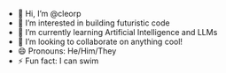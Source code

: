 - 👋 Hi, I’m @cleorp
- 👀 I’m interested in building futuristic code
- 🌱 I’m currently learning Artificial Intelligence and LLMs
- 💞️ I’m looking to collaborate on anything cool!
- 😄 Pronouns: He/Him/They
- ⚡ Fun fact: I can swim

<!---
cleorp/cleorp is a ✨ special ✨ repository because its `README.md` (this file) appears on your GitHub profile.
You can click the Preview link to take a look at your changes.
--->
